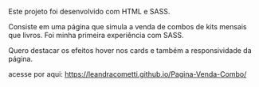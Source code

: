Este projeto foi desenvolvido com HTML e SASS.

Consiste em uma página que simula a venda de combos de kits mensais que livros. Foi minha primeira experiência com SASS.

Quero destacar os efeitos hover nos cards e também a responsividade da página.

acesse por aqui: https://leandracometti.github.io/Pagina-Venda-Combo/
